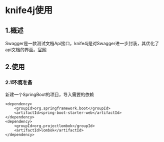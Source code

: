 # knife4j使用

## 1.概述

Swagger是一款测试文档Api接口，knife4j是对Swagger进一步封装，其优化了api文档的界面。[官网](https://doc.xiaominfo.com/knife4j/documentation/)

## 2.使用

### 2.1环境准备

新建一个SpringBoot的项目，导入需要的依赖

```pom
<dependency>
	<groupId>org.springframework.boot</groupId>
	<artifactId>spring-boot-starter-web</artifactId>
</dependency>
<dependency>
	<groupId>org.projectlombok</groupId>
	<artifactId>lombok</artifactId>
</dependency>
```























































